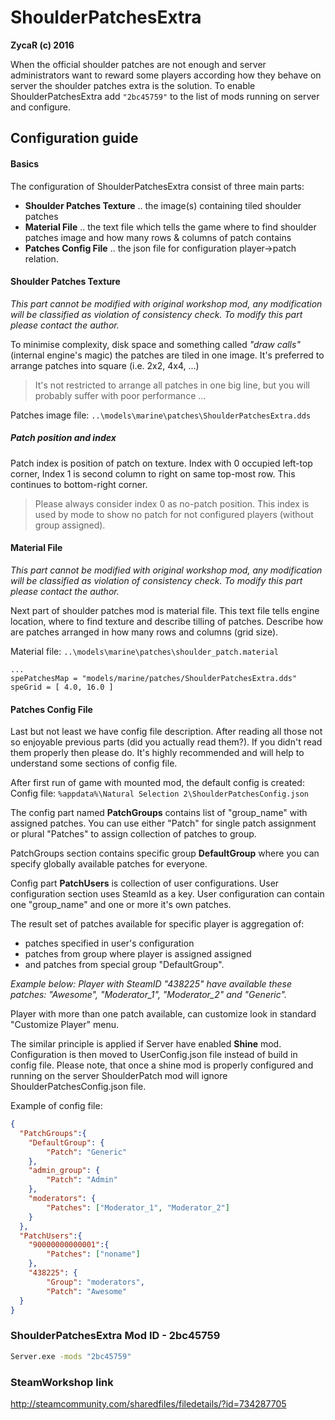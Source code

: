 # ShoulderPatchesExtra
**ZycaR (c) 2016**

When the official shoulder patches are not enough and server administrators want to reward some players according how they behave on server the shoulder patches extra is the solution. To enable ShoulderPatchesExtra add ``"2bc45759"`` to the list of mods running on server and configure.

## Configuration guide
#### Basics

The configuration of ShoulderPatchesExtra consist of three main parts:
- **Shoulder Patches Texture** .. the image(s) containing tiled shoulder patches
- **Material File** .. the text file which tells the game where to find shoulder patches image and how many rows & columns of patch contains
- **Patches Config File** .. the json file for configuration player->patch relation.

#### Shoulder Patches Texture
*This part cannot be modified with original workshop mod, any modification will be classified as violation of consistency check. To modify this part please contact the author.*

To minimise complexity, disk space and something called *"draw calls"* (internal engine's magic) the patches are tiled in one image. It's preferred to arrange patches into square (i.e. 2x2, 4x4, ...)

> It's not restricted to arrange all patches in one big line, but you will probably suffer with poor performance ...

Patches image file: ``..\models\marine\patches\ShoulderPatchesExtra.dds``

##### Patch position and index
Patch index is position of patch on texture. Index with 0 occupied left-top corner, Index 1 is second column to right on same top-most row. This continues to bottom-right corner.
> Please always consider index 0 as no-patch position. This index is used by mode to show no patch for not configured players (without group assigned).

#### Material File
*This part cannot be modified with original workshop mod, any modification will be classified as violation of consistency check. To modify this part please contact the author.*

Next part of shoulder patches mod is material file. This text file tells engine location, where to find texture and describe tilling of patches. Describe how are patches arranged in how many rows and columns (grid size).

Material file: ``..\models\marine\patches\shoulder_patch.material``
```
...
spePatchesMap = "models/marine/patches/ShoulderPatchesExtra.dds"
speGrid = [ 4.0, 16.0 ]
```

#### Patches Config File
Last but not least we have config file description. After reading all those not so enjoyable previous parts (did you actually read them?). If you didn't read them properly then please do. It's highly recommended and will help to understand some sections of config file.

After first run of game with mounted mod, the default config is created:\
Config file: ``%appdata%\Natural Selection 2\ShoulderPatchesConfig.json``

The config part named **PatchGroups** contains list of "group_name" with assigned patches. You can use either "Patch" for single patch assignment or plural "Patches" to assign collection of patches to group.

PatchGroups section contains specific group **DefaultGroup** where you can specify globally available patches for everyone.

Config part **PatchUsers** is collection of user configurations. User configuration section uses SteamId as a key. User configuration can contain one "group_name" and one or more it's own patches.

The result set of patches available for specific player is aggregation of:
 - patches specified in user's configuration
 - patches from group where player is assigned assigned
 - and patches from special group "DefaultGroup".

*Example below: Player with SteamID "438225" have available these patches: "Awesome", "Moderator_1", "Moderator_2" and "Generic".*

Player with more than one patch available, can customize look in standard "Customize Player" menu.

The similar principle is applied if Server have enabled **Shine** mod. Configuration is then moved to UserConfig.json file instead of build in config file. Please note, that once a shine mod is properly configured and running on the server ShoulderPatch mod will ignore ShoulderPatchesConfig.json file.

Example of config file:
```json
{
  "PatchGroups":{
    "DefaultGroup": {
		"Patch": "Generic"
	},
    "admin_group": {
		"Patch": "Admin"
	},
    "moderators": {
		"Patches": ["Moderator_1", "Moderator_2"]
	}
  },
  "PatchUsers":{
    "90000000000001":{
		"Patches": ["noname"]
    },
    "438225": {
		"Group": "moderators",
		"Patch": "Awesome"
  }
}
```

### ShoulderPatchesExtra Mod ID - 2bc45759
```sh
Server.exe -mods "2bc45759"
```

### SteamWorkshop link
http://steamcommunity.com/sharedfiles/filedetails/?id=734287705